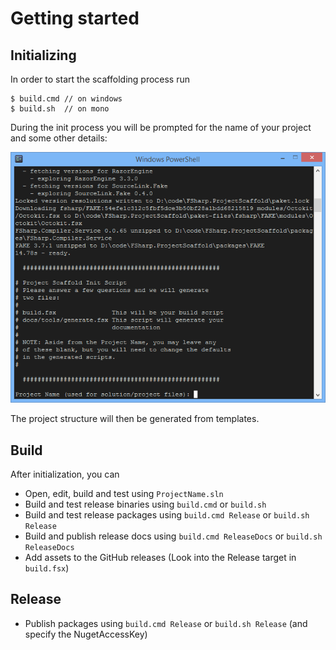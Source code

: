 # Getting started

## Initializing

In order to start the scaffolding process run 

    $ build.cmd // on windows    
    $ build.sh  // on mono

During the init process you will be prompted for the name of your project and some other details: 

![alt text](img/init-script.png "Init script asking for project details")

The project structure will then be generated from templates.

## Build 

After initialization, you can 

- Open, edit, build and test using ``ProjectName.sln``
- Build and test release binaries using ``build.cmd`` or ``build.sh `` 
- Build and test release packages using ``build.cmd Release`` or ``build.sh Release`` 
- Build and publish release docs using ``build.cmd ReleaseDocs`` or ``build.sh ReleaseDocs``
- Add assets to the GitHub releases (Look into the Release target in ``build.fsx``) 
 
## Release

- Publish packages using ``build.cmd Release`` or ``build.sh Release`` (and specify the NugetAccessKey) 